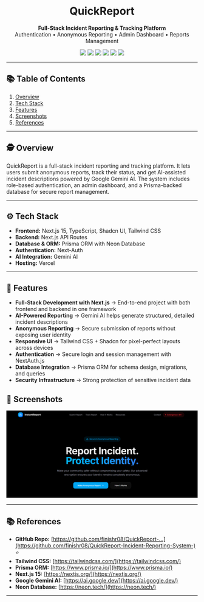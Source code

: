 <div align="center">

  <h1 align="center" id="top">QuickReport</h1>

  <p align="center">
    <b>Full-Stack Incident Reporting & Tracking Platform</b><br/>
    Authentication • Anonymous Reporting • Admin Dashboard • Reports Management
  </p>

  <img src="https://img.shields.io/badge/Next.js-15-black?style=for-the-badge&logo=next.js" />
  <img src="https://img.shields.io/badge/Shadcn_UI-000000?style=for-the-badge&logo=shadcnui" />
  <img src="https://img.shields.io/badge/Tailwind_CSS-38B2AC?style=for-the-badge&logo=tailwind-css" />
  <img src="https://img.shields.io/badge/Prisma-2D3748?style=for-the-badge&logo=prisma" />
  <img src="https://img.shields.io/badge/NextAuth.js-000000?style=for-the-badge&logo=nextauth" />
  <img src="https://img.shields.io/badge/Google_Gemini_AI-4285F4?style=for-the-badge&logo=google" />

</div>

---

## 📚 Table of Contents

1. [Overview](#overview)
2. [Tech Stack](#tech-stack)
3. [Features](#features)
4. [Screenshots](#screenshots)
5. [References](#references)

---

## 🕵️ Overview <a id="overview"></a>

QuickReport is a full-stack incident reporting and tracking platform. It lets users submit anonymous reports, track their status, and get AI-assisted incident descriptions powered by Google Gemini AI. The system includes role-based authentication, an admin dashboard, and a Prisma-backed database for secure report management.

---

## ⚙️ Tech Stack <a id="tech-stack"></a>

- **Frontend:** Next.js 15, TypeScript, Shadcn UI, Tailwind CSS
- **Backend:** Next.js API Routes
- **Database & ORM:** Prisma ORM with Neon Database
- **Authentication:** Next-Auth
- **AI Integration:** Gemini AI
- **Hosting:** Vercel

---

## 🔋 Features <a id="features"></a>

- **Full-Stack Development with Next.js** → End-to-end project with both frontend and backend in one framework
- **AI-Powered Reporting** → Gemini AI helps generate structured, detailed incident descriptions
- **Anonymous Reporting** → Secure submission of reports without exposing user identity
- **Responsive UI** → Tailwind CSS + Shadcn for pixel-perfect layouts across devices
- **Authentication** → Secure login and session management with NextAuth.js
- **Database Integration** → Prisma ORM for schema design, migrations, and queries
- **Security Infrastructure** → Strong protection of sensitive incident data

## 📸 Screenshots <a id="screenshots"></a>

![Home](public/quickreport.png)

---

## 📚 References <a id="references"></a>

- **GitHub Repo:** [https://github.com/finishr08/QuickReport-...](https://github.com/finishr08/QuickReport-Incident-Reporting-System-) ⭐
- **Tailwind CSS:** [https://tailwindcss.com/](https://tailwindcss.com/)
- **Prisma ORM:** [https://www.prisma.io/](https://www.prisma.io/)
- **Next.js 15:** [https://nextjs.org/](https://nextjs.org/)
- **Google Gemini AI:** [https://ai.google.dev/](https://ai.google.dev/)
- **Neon Database:** [https://neon.tech/](https://neon.tech/)

---
